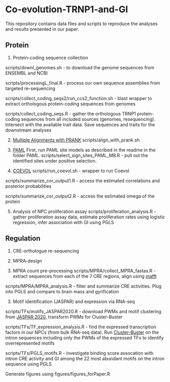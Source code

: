 # Co-evolution-TRNP1-and-GI
This repository contains data files and scripts to reproduce the analyses and results presented in our paper.

## Protein

1) Protein-coding sequence collection 

scripts/downl_genomes.sh - to download the genome sequences from ENSEMBL and NCBI

scripts/processingL_final.R - process our own sequence assemblies from targeted re-sequencing

scripts/collect_coding_seqs2/run_ccs2_function.sh - blast wrapper to extract orthologous protein-coding sequences from genomes 

scripts/collect_coding_seqs.R - gather the orthologous TRNP1 protein-coding sequences from all included sources (genomes, resequencing). Intersect with the available trait data. Save sequences and traits for the downstream analyses

2) [Multiple Alignments with PRANK](http://wasabiapp.org/software/prank/)
scripts/align_with_prank.sh

3) [PAML](http://abacus.gene.ucl.ac.uk/software/paml.html)
First, run PAML site models as described in the readme in the folder PAML.
scripts/select_sign_sites_PAML_M8.R - pull out the identified sites under positive selection.

4) [COEVOL](https://github.com/bayesiancook/coevol)
scripts/run_coevol.sh - wrapper to run Coevol

scripts/summarize_cor_output1.R - access the estimated correlations and posterior probabilities

scripts/summarize_cor_output2.R - access the estimated omega of the protein

5) Analysis of NPC proliferation assay
scripts/proliferation_analysis.R - gather proliferation assay data, estimate proliferation rates using logistic regression, infer association with GI using PGLS

## Regulation

1) CRE-orthologue re-sequencing 

2) MPRA-design

3) MPRA count pre-processing
scripts/MPRA/collect_MPRA_fastas.R - extract sequences from each of the 7 CRE regions, align using [mafft](https://mafft.cbrc.jp/alignment/software/)

scripts/MPRA/MPRA_analysis.R - filter and summarize CRE activities. Plug into PGLS and compare to brain mass and gyrification

3) Motif identification (JASPAR) and expression via RNA-seq 

scripts/TFs/motifs_JASPAR2020.R - download PWMs and motif clustering from [JASPAR 2020](http://jaspar.genereg.net/downloads/), transform PWMs for Cluster-Buster

scripts/TFs/TF_expression_analysis.R - find the expressed transcription factors in our NPCs (from bulk RNA-seq data). Run [Cluster-Buster](http://cagt.bu.edu/page/ClusterBuster_download) on the intron sequences including only the PWMs of the expressed TFs to identify overrepresented motifs

scripts/TFs/PGLS_motifs.R - investigate binding score assocation with intron CRE activity and GI among the 22 most abundant motifs on the intron sequence using PGLS



Generate figures using figures/figures_forPaper.R 
